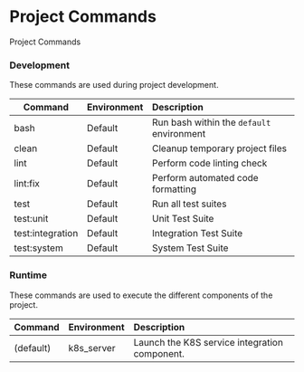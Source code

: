 # Project Commands

Project Commands

### Development

These commands are used during project development.

| Command          | Environment | Description                               |
|------------------|-------------|:------------------------------------------|
| bash             | Default     | Run bash within the `default` environment |
| clean            | Default     | Cleanup temporary project files           |
| lint             | Default     | Perform code linting check                |
| lint:fix         | Default     | Perform automated code formatting         |
| test             | Default     | Run all test suites                       |
| test:unit        | Default     | Unit Test Suite                           |
| test:integration | Default     | Integration Test Suite                    |
| test:system      | Default     | System Test Suite                         |


### Runtime

These commands are used to execute the different components of the project.

| Command             | Environment | Description                                                                                                   |
|---------------------|-------------|:--------------------------------------------------------------------------------------------------------------|
| (default)           | k8s_server  | Launch the K8S service integration component.                                                                 |
